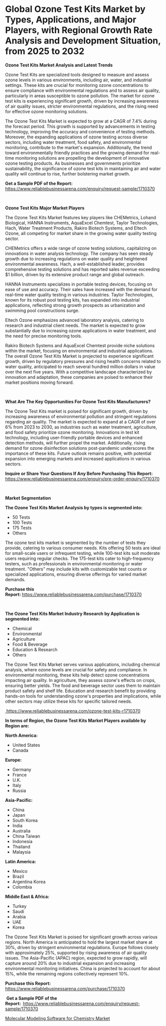 <p><h1>Global Ozone Test Kits Market by Types, Applications, and Major Players, with Regional Growth Rate Analysis and Development Situation, from 2025 to 2032</h1></p><p><strong>Ozone Test Kits Market Analysis and Latest Trends</strong></p>
<p><p>Ozone Test Kits are specialized tools designed to measure and assess ozone levels in various environments, including air, water, and industrial settings. These kits are crucial for monitoring ozone concentrations to ensure compliance with environmental regulations and to assess air quality, particularly in areas susceptible to ozone pollution. The market for ozone test kits is experiencing significant growth, driven by increasing awareness of air quality issues, stricter environmental regulations, and the rising need for effective ozone monitoring solutions.</p><p>The Ozone Test Kits Market is expected to grow at a CAGR of 7.4% during the forecast period. This growth is supported by advancements in testing technology, improving the accuracy and convenience of testing methods. Moreover, the expanding applications of ozone testing across diverse sectors, including water treatment, food safety, and environmental monitoring, contribute to the market's expansion. Additionally, the trend toward environmentally friendly practices and the growing demand for real-time monitoring solutions are propelling the development of innovative ozone testing products. As businesses and governments prioritize sustainability, the significance of ozone test kits in maintaining air and water quality will continue to rise, further bolstering market growth.</p></p>
<p><strong>Get a Sample PDF of the Report:&nbsp;</strong> <a href="https://www.reliablebusinessarena.com/enquiry/request-sample/1710370?utm_campaign=1995&utm_medium=2&utm_source=Github&utm_content=ia&utm_term=10012025&utm_id=ozone-test-kits">https://www.reliablebusinessarena.com/enquiry/request-sample/1710370</a></p>
<p>&nbsp;</p>
<p><strong>Ozone Test Kits Major Market Players</strong></p>
<p><p>The Ozone Test Kits Market features key players like CHEMetrics, Lohand Biological, HANNA Instruments, AquaExcel Chemtest, Taylor Technologies, Hach, Water Treatment Products, Rakiro Biotech Systems, and Eltech Ozone, all competing for market share in the growing water quality testing sector.</p><p>CHEMetrics offers a wide range of ozone testing solutions, capitalizing on innovations in water analysis technology. The company has seen steady growth due to increasing regulations on water quality and heightened environmental awareness. Hach, a well-established leader, provides comprehensive testing solutions and has reported sales revenue exceeding $1 billion, driven by its extensive product range and global outreach.</p><p>HANNA Instruments specializes in portable testing devices, focusing on ease of use and accuracy. Their sales have increased with the demand for real-time water quality testing in various industries. Taylor Technologies, known for its robust pool testing kits, has expanded into industrial applications, reflecting strong growth prospects as urbanization and swimming pool constructions surge.</p><p>Eltech Ozone emphasizes advanced laboratory analysis, catering to research and industrial client needs. The market is expected to grow substantially due to increasing ozone applications in water treatment, and the need for precise monitoring tools.</p><p>Rakiro Biotech Systems and AquaExcel Chemtest provide niche solutions within the market, focusing on environmental and industrial applications. The overall Ozone Test Kits Market is projected to experience significant growth, driven by regulatory pressures and rising health concerns related to water quality, anticipated to reach several hundred million dollars in value over the next five years. With a competitive landscape characterized by innovation and adaptation, these companies are poised to enhance their market positions moving forward.</p></p>
<p>&nbsp;</p>
<p><strong>What Are The Key Opportunities For Ozone Test Kits Manufacturers?</strong></p>
<p><p>The Ozone Test Kits market is poised for significant growth, driven by increasing awareness of environmental pollution and stringent regulations regarding air quality. The market is expected to expand at a CAGR of over 6% from 2023 to 2030, as industries such as water treatment, agriculture, and food safety prioritize ozone monitoring. Innovations in test kit technology, including user-friendly portable devices and enhanced detection methods, will further propel the market. Additionally, rising demand for ozone disinfection solutions post-pandemic underscores the importance of these kits. Future outlook remains positive, with potential expansion into emerging markets and increased applications in various sectors.</p></p>
<p><strong>Inquire or Share Your Questions If Any Before Purchasing This Report:</strong> <a href="https://www.reliablebusinessarena.com/enquiry/pre-order-enquiry/1710370?utm_campaign=1995&utm_medium=2&utm_source=Github&utm_content=ia&utm_term=10012025&utm_id=ozone-test-kits">https://www.reliablebusinessarena.com/enquiry/pre-order-enquiry/1710370</a></p>
<p>&nbsp;</p>
<p><strong>Market Segmentation</strong></p>
<p><strong>The Ozone Test Kits Market Analysis by types is segmented into:</strong></p>
<p><ul><li>50 Tests</li><li>100 Tests</li><li>175 Tests</li><li>Others</li></ul></p>
<p><p>The ozone test kits market is segmented by the number of tests they provide, catering to various consumer needs. Kits offering 50 tests are ideal for small-scale users or infrequent testing, while 100-test kits suit moderate users requiring regular checks. The 175-test kits cater to high-frequency testers, such as professionals in environmental monitoring or water treatment. "Others" may include kits with customizable test counts or specialized applications, ensuring diverse offerings for varied market demands.</p></p>
<p><strong>Purchase this Report:&nbsp;</strong><a href="https://www.reliablebusinessarena.com/purchase/1710370?utm_campaign=1995&utm_medium=2&utm_source=Github&utm_content=ia&utm_term=10012025&utm_id=ozone-test-kits">https://www.reliablebusinessarena.com/purchase/1710370</a></p>
<p>&nbsp;</p>
<p><strong>The Ozone Test Kits Market Industry Research by Application is segmented into:</strong></p>
<p><ul><li>Chemical</li><li>Environmental</li><li>Agriculture</li><li>Food & Beverage</li><li>Education & Research</li><li>Others</li></ul></p>
<p><p>The Ozone Test Kits Market serves various applications, including chemical analysis, where ozone levels are crucial for safety and compliance. In environmental monitoring, these kits help detect ozone concentrations impacting air quality. In agriculture, they assess ozone's effects on crops, ensuring better yields. The food and beverage sector uses them to maintain product safety and shelf life. Education and research benefit by providing hands-on tools for understanding ozone's properties and implications, while other sectors may utilize these kits for specific tailored needs.</p></p>
<p><a href="https://www.reliablebusinessarena.com/ozone-test-kits-r1710370?utm_campaign=1995&utm_medium=2&utm_source=Github&utm_content=ia&utm_term=10012025&utm_id=ozone-test-kits">&nbsp;https://www.reliablebusinessarena.com/ozone-test-kits-r1710370</a></p>
<p><strong>In terms of Region, the Ozone Test Kits Market Players available by Region are:</strong></p>
<p>
    <p> <strong> North America: </strong>
        <ul>
            <li>United States</li>
            <li>Canada</li>
        </ul>
        </p> 
    <p> <strong> Europe: </strong>
        <ul>
            <li>Germany</li>
            <li>France</li>
            <li>U.K.</li>
            <li>Italy</li>
            <li>Russia</li>
        </ul>
        </p> 
    <p> <strong> Asia-Pacific: </strong>
        <ul>
            <li>China</li>
            <li>Japan</li>
            <li>South Korea</li>
            <li>India</li>
            <li>Australia</li>
            <li>China Taiwan</li>
            <li>Indonesia</li>
            <li>Thailand</li>
            <li>Malaysia</li>
        </ul>
        </p> 
    <p> <strong> Latin America: </strong>
        <ul>
            <li>Mexico</li>
            <li>Brazil</li>
            <li>Argentina Korea</li>
            <li>Colombia</li>
        </ul>
        </p> 
    <p> <strong> Middle East & Africa: </strong>
        <ul>
            <li>Turkey</li>
            <li>Saudi</li>
            <li>Arabia</li>
            <li>UAE</li>
            <li>Korea</li>
        </ul>
    </p>
    </p>
<p><p>The Ozone Test Kits Market is poised for significant growth across various regions. North America is anticipated to hold the largest market share at 30%, driven by stringent environmental regulations. Europe follows closely with approximately 25%, supported by rising awareness of air quality issues. The Asia-Pacific (APAC) region, expected to grow rapidly, will capture around 20% due to industrial expansion and increasing environmental monitoring initiatives. China is projected to account for about 15%, while the remaining regions collectively represent 10%.</p></p>
<p><strong>Purchase this Report: </strong><a href="https://www.reliablebusinessarena.com/purchase/1710370?utm_campaign=1995&utm_medium=2&utm_source=Github&utm_content=ia&utm_term=10012025&utm_id=ozone-test-kits">https://www.reliablebusinessarena.com/purchase/1710370</a></p>
<p>&nbsp;<strong>Get a Sample PDF of the Report:&nbsp;&nbsp;</strong><a href="https://www.reliablebusinessarena.com/enquiry/request-sample/1710370?utm_campaign=1995&utm_medium=2&utm_source=Github&utm_content=ia&utm_term=10012025&utm_id=ozone-test-kits">https://www.reliablebusinessarena.com/enquiry/request-sample/1710370</a></p>
<p><strong></strong></p>
<p><p><a href="https://github.com/irfadac/Market-Research-Report-List-5/blob/main/molecular-modeling-software-for-chemistry-market.md?utm_campaign=1995&utm_medium=2&utm_source=Github&utm_content=ia&utm_term=10012025&utm_id=ozone-test-kits">Molecular Modeling Software for Chemistry Market</a></p></p>
